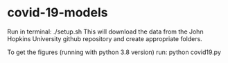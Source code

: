 # covid-19-models
Run in terminal:
./setup.sh
This will download the data from the John Hopkins University github repository and create appropriate folders.

To get the figures (running with python 3.8 version) run:
python covid19.py
